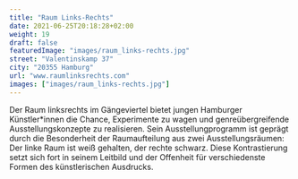 ```yaml
---
title: "Raum Links-Rechts"
date: 2021-06-25T20:18:28+02:00
weight: 19
draft: false
featuredImage: "images/raum_links-rechts.jpg"
street: "Valentinskamp 37"
city: "20355 Hamburg"
url: "www.raumlinksrechts.com"
images: ["images/raum_links-rechts.jpg"]
---
```


Der Raum linksrechts im Gängeviertel bietet jungen Hamburger Künstler*innen die Chance, Experimente zu wagen und genreübergreifende
Ausstellungskonzepte zu realisieren. Sein Ausstellungprogramm ist geprägt durch die Besonderheit der Raumaufteilung aus zwei Ausstellungsräumen:
Der linke Raum ist weiß gehalten, der rechte schwarz. Diese Kontrastierung setzt sich fort in seinem Leitbild und der Offenheit für verschiedenste
Formen des künstlerischen Ausdrucks.
